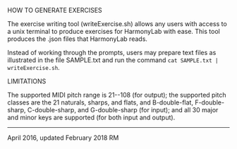 HOW TO GENERATE EXERCISES

The exercise writing tool (writeExercise.sh) allows any users with access to a unix terminal to produce exercises for HarmonyLab with ease. This tool produces the .json files that HarmonyLab reads.

Instead of working through the prompts, users may prepare text files as illustrated in the file SAMPLE.txt and run the command `cat SAMPLE.txt | writeExercise.sh`.

LIMITATIONS

The supported MIDI pitch range is 21--108 (for output); the supported pitch classes are the 21 naturals, sharps, and flats, and B-double-flat, F-double-sharp, C-double-sharp, and G-double-sharp (for input); and all 30 major and minor keys are supported (for both input and output).

----------
April 2016, updated February 2018
RM

